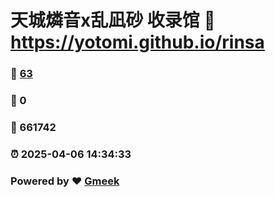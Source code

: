 # 天城燐音x乱凪砂 收录馆 :link: https://yotomi.github.io/rinsa 
### :page_facing_up: [63](https://yotomi.github.io/rinsa/tag.html) 
### :speech_balloon: 0 
### :hibiscus: 661742 
### :alarm_clock: 2025-04-06 14:34:33 
### Powered by :heart: [Gmeek](https://github.com/Meekdai/Gmeek)
